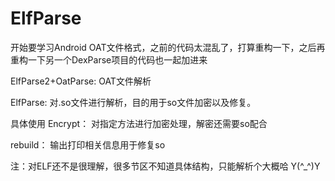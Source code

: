 # ElfParse

开始要学习Android OAT文件格式，之前的代码太混乱了，打算重构一下，之后再重构一下另一个DexParse项目的代码也一起加进来

ElfParse2+OatParse:
OAT文件解析

ElfParse:
对.so文件进行解析，目的用于so文件加密以及修复。

具体使用
Encrypt：
对指定方法进行加密处理，解密还需要so配合

rebuild：
输出打印相关信息用于修复so

注：对ELF还不是很理解，很多节区不知道具体结构，只能解析个大概哈
Y(^_^)Y


